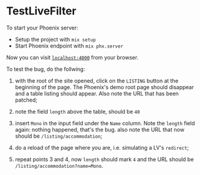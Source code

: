 # TestLiveFilter

To start your Phoenix server:

  * Setup the project with `mix setup`
  * Start Phoenix endpoint with `mix phx.server`

Now you can visit [`localhost:4000`](http://localhost:4000) from your browser.

To test the bug, do the follwing:

1. with the root of the site opened, click on the `LISTING` button at
   the beginning of the page. The Phoenix's demo root page should
   disappear and a table listing should appear. Also note the URL that
   has been patched;
   
2. note the field `length` above the table, should be `40`
   
3. insert `Mono` in the input field under the `Name` column. Note the
   `length` field again: nothing happened, that's the bug. also note
   the URL that now should be `/listing/accommodation`;
   
4. do a reload of the page where you are, i.e. simulating a LV's
   `redirect`;
   
5. repeat points 3 and 4, now `length` should mark `4` and the URL
   should be `/listing/accommodation?name=Mono`.
